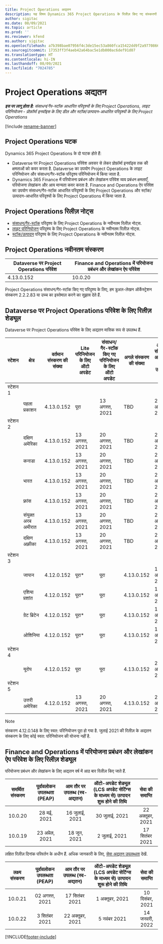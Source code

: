 ```yaml
---
title: Project Operations अद्यतन
description: यह विषय Dynamics 365 Project Operations के रिलीज़ किए गए संस्करणों के बारे में जानकारी प्रदान करता है.
author: sigitac
ms.date: 08/09/2021
ms.topic: article
ms.prod: ''
ms.reviewer: kfend
ms.author: sigitac
ms.openlocfilehash: a7b398bae07956f4c3de15ec53a860fca15422dd9f2a977086669ebf2fcdb240
ms.sourcegitcommit: 17353ff3f4aeb42a64bac5e1db000ac6def91d07
ms.translationtype: HT
ms.contentlocale: hi-IN
ms.lasthandoff: 08/09/2021
ms.locfileid: "7024785"
---
```

# <a name="project-operations-updates"></a>Project Operations अद्यतन

_**इस पर लागू होता है:** संसाधन/गैर-स्टॉक आधारित परिदृश्यों के लिए Project Operations, लाइट परिनियोजन - प्रोफ़ॉर्मा इनवॉइस के लिए डील और स्टॉक/उत्पादन-आधारित परिदृश्यों के लिए Project Operations_

[!include [rename-banner](~/includes/cc-data-platform-banner.md)]

## <a name="project-operations-components"></a>Project Operations घटक

Dynamics 365 Project Operations के दो घटक होते हैं:

- Dataverse पर Project Operations परिवेश अवसर से लेकर प्रोफ़ॉर्मा इनवॉइस तक की क्षमताओं को कवर करता है. Dataverse का उपयोग Project Operations के लाइट परिनियोजन और संसाधन/गैर-स्टॉक परिदृश्य परिनियोजन में किया जाता है.
- Dynamics 365 Finance में परियोजना प्रबंधन और लेखांकन परिवेश व्यय प्रबंधन क्षमताएँ, परियोजना लेखांकन और आय मान्यता कवर करता है. Finance and Operations ऐप परिवेश का उपयोग संसाधन/गैर-स्टॉक आधारित परिदृश्यों के लिए Project Operations और स्टॉक/उत्पादन-आधारित परिदृश्यों के लिए Project Operations में किया जाता है.

## <a name="project-operations-release-notes"></a>Project Operations रिलीज़ नोट्स
- [संसाधन/गैर-स्टॉक](whats-new-july-2021-resource-based.md) परिदृश्य के लिए Project Operations के नवीनतम रिलीज़ नोट्स.
- [लाइट परिनियोजन](../pro/whats-new/whats-new-july-2021-lite.md) परिदृश्य के लिए Project Operations के नवीनतम रिलीज़ नोट्स.
- [स्टॉक/उत्पादन](../prod-pma/whats-new/whats-new-jul-2021-stocked.md) परिदृश्य के लिए Project Operations के नवीनतम रिलीज़ नोट्स.

## <a name="project-operations-latest-version"></a>Project Operations नवीनतम संस्करण

| Dataverse पर Project Operations परिवेश | Finance and Operations में परियोजना प्रबंधन और लेखांकन ऐप परिवेश | 
| --- | --- |
| 4.13.0.152 | 10.0.20 |

Project Operations संसाधन/गैर-स्टॉक किए गए परिदृश्य के लिए, हम डुअल-लेखन ऑर्केस्ट्रेशन संस्करण 2.2.2.83 या उच्च का इस्तेमाल करने का सुझाव देते हैं.

## <a name="release-schedule-for-project-operations-on-dataverse-environment"></a>Dataverse पर Project Operations परिवेश के लिए रिलीज़ शेड्यूल

Dataverse पर Project Operations परिवेश के लिए अद्यतन मासिक रूप से उपलब्ध हैं. 

| स्टेशन | क्षेत्र | वर्तमान संस्करण की संख्या | Lite परिनियोजन के लिए ऑटो अपडेट | संसाधन/गैर-स्टॉक किए गए परिनियोजन के लिए ऑटो अपडेट | अगले संस्करण की संख्या | अगला संस्करण आम तौर पर उपलब्ध है |
|-----------|-----------------------|-----------------|--------------------|---------------------|---------------------|---------------------|
| स्टेशन 1 |   &nbsp;              |    &nbsp;       | &nbsp;             |      &nbsp;         |      &nbsp;         |      &nbsp;         |
|   &nbsp;  | पहला प्रकाशन         |  4.13.0.152     | पूरा           | 13 अगस्त, 2021     | TBD                 | 27 अगस्त, 2021     |
| स्टेशन 2 |   &nbsp;              |    &nbsp;       | &nbsp;             |      &nbsp;         |      &nbsp;         |      &nbsp;         |
|   &nbsp;  | दक्षिण अमेरिका         |  4.13.0.152     | 13 अगस्त, 2021    | 20 अगस्त, 2021     | TBD                 | 27 अगस्त, 2021     |
|    &nbsp; | कनाडा                |  4.13.0.152     | 13 अगस्त, 2021    | 20 अगस्त, 2021     | TBD                 | 27 अगस्त, 2021     |
|   &nbsp;  | भारत                 |  4.13.0.152     | 13 अगस्त, 2021    | 20 अगस्त, 2021     | TBD                 | 27 अगस्त, 2021     |
|   &nbsp;  | फ़्रांस                |  4.13.0.152     | 13 अगस्त, 2021    | 20 अगस्त, 2021     | TBD                 | 27 अगस्त, 2021     |
|   &nbsp;  | संयुक्त अरब अमीरात  |  4.13.0.152     | 13 अगस्त, 2021    | 20 अगस्त, 2021     | TBD                 | 27 अगस्त, 2021     |
|   &nbsp;  | दक्षिण अफ़्रीका          |  4.13.0.152     | 13 अगस्त, 2021    | 20 अगस्त, 2021     | TBD                 | 27 अगस्त, 2021     |
| स्टेशन 3 |      &nbsp;           |     &nbsp;      |     &nbsp;         |      &nbsp;         |      &nbsp;         |      &nbsp;         |
|   &nbsp;  | जापान                 |  4.12.0.152     | पूरा*          | पूरा            | 4.13.0.152          | 13 अगस्त, 2021     |
|   &nbsp;  | एशिया प्रशांत          |  4.12.0.152     | पूरा*          | पूरा            | 4.13.0.152          | 13 अगस्त, 2021     |
|   &nbsp;  | ग्रेट ब्रिटेन         |  4.12.0.152     | पूरा*          | पूरा            | 4.13.0.152          | 13 अगस्त, 2021     |
|   &nbsp;  | ओशिनिया               |  4.12.0.152     | पूरा*          | पूरा            | 4.13.0.152          | 13 अगस्त, 2021     |
| स्टेशन 4 |     &nbsp;            |     &nbsp;      |     &nbsp;         |      &nbsp;         |      &nbsp;         |      &nbsp;         |
|   &nbsp;  | यूरोप                |  4.12.0.152     | पूरा           | पूरा            | 4.13.0.152          | 20 अगस्त, 2021     |
| स्टेशन 5 |     &nbsp;            |     &nbsp;      |     &nbsp;         |      &nbsp;         |      &nbsp;         |      &nbsp;         |
|   &nbsp;  | उत्तरी अमेरिका         |  4.12.0.152     | 13 अगस्त, 2021    | 20 अगस्त, 2021     | 4.13.0.152          | 27 अगस्त, 2021     |


> [!NOTE]
> संस्करण 4.12.0.148 के लिए स्वत: परिनियोजन पूरा हो गया है. जुलाई 2021 की रिलीज़ के अद्यतन संस्करण के लिए कोई स्वत: परिनियोजन की योजना नहीं है.

## <a name="release-schedule-for-project-management-and-accounting-in-the-finance-and-operations-apps-environment"></a>Finance and Operations में परियोजना प्रबंधन और लेखांकन ऐप परिवेश के लिए रिलीज़ शेड्यूल

परियोजना प्रबंधन और लेखांकन के लिए अद्यतन वर्ष में आठ बार रिलीज़ किए जाते हैं.

|          समर्थित संस्करण          | पूर्वावलोकन उपलब्धता (PEAP) | आम तौर पर उपलब्ध (स्व-अद्यतन) | ऑटो-अपडेट शेड्यूल (LCS अपडेट सेटिंग्स के माध्यम से) उत्पादन शुरू होने की तिथि |   सेवा की समाप्ति   |
|:-------------------------:|:---------------------------:|:---------------------------------:|:--------------------------------------------------------------------:|:------------------:|
|          10.0.20          |         28 मई, 2021        |           16 जुलाई, 2021           |                             30 जुलाई, 2021                             |  22 अक्तूबर, 2021  |
|          10.0.19          |        23 अप्रेल, 2021       |            18 जून, 2021           |                             2 जुलाई, 2021                             | 17 सितंबर 2021 |



लक्षित रिलीज़ दिनांक परिवर्तन के अधीन हैं. अधिक जानकारी के लिए, [सेवा अद्यतन उपलब्धता](/dynamics365/fin-ops-core/fin-ops/get-started/public-preview-releases?toc=%2fdynamics365%2ffinance%2ftoc.json) देखें.

|          लक्ष्य संस्करण          | पूर्वावलोकन उपलब्धता (PEAP) | आम तौर पर उपलब्ध (स्व-अद्यतन) | ऑटो-अपडेट शेड्यूल (LCS अपडेट सेटिंग्स के माध्यम से) उत्पादन शुरू होने की तिथि |   सेवा की समाप्ति   |
|:-------------------------:|:---------------------------:|:---------------------------------:|:--------------------------------------------------------------------:|:------------------:|
|          10.0.21          |         02 अगस्त, 2021     |           17 सितंबर 2021      |                             1 अक्तूबर, 2021                           |  10 दिसंबर, 2021  |
|          10.0.22          |      3 सितंबर 2021      |          22 अक्तूबर, 2021         |                           5 नवंबर 2021                           |  14 जनवरी, 2022  |

[!INCLUDE[footer-include](../includes/footer-banner.md)]
